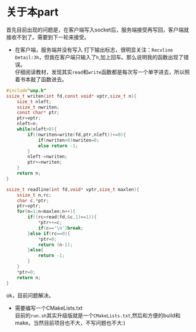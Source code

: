 # 关于本part
首先目前出现的问题是，在客户端写入socket后，服务端接受再写回，客户端就接收不到了。需要到下一轮来接受。  
- 在客户端，服务端并没有写入
打下输出标志，很明显关注：`Recvline Detail:3h`，但我在客户端只输入了`h`,加上回车。那么说明我的函数出现了错误。  
仔细阅读教材，发现其实`read`和`write`函数都是每次写一个单字进去，所以照着书本敲了函数进去。
```c
#include"unp.h"
ssize_t writen(int fd,const void* vptr,size_t n){
    size_t nleft;
    ssize_t nwriten;
    const char* ptr;
    ptr=vptr;
    nleft=n;
    while(nleft>0){
        if((nwriten=write(fd,ptr,nleft))<=0){
            if(nwriten<0)nwriten=0;
            else return -1;
        }
        nleft-=nwriten;
        ptr+=nwriten;
    }
    return n;
}

ssize_t readline(int fd,void* vptr,size_t maxlen){
    ssize_t n,rc;
    char c,*ptr;
    ptr=vptr;
    for(n=1;n<maxlen;n++){
        if((rc=read(fd,&c,1)==1)){
            *ptr++=c;
            if(c=='\n')break;
        }else if(rc==0){
            *ptr=0;
            return (n-1);
        }else{
            return -1;
        }
    }
    *ptr=0;
    return n;
}
```

ok，目前问题解决。

- 需要编写一个CMakeLists.txt  
目前的`run.sh`其实升级版就是一个`CMakeLists.txt`,然后和方便的build和make。当然目前项目也不大，不写问题也不大:)